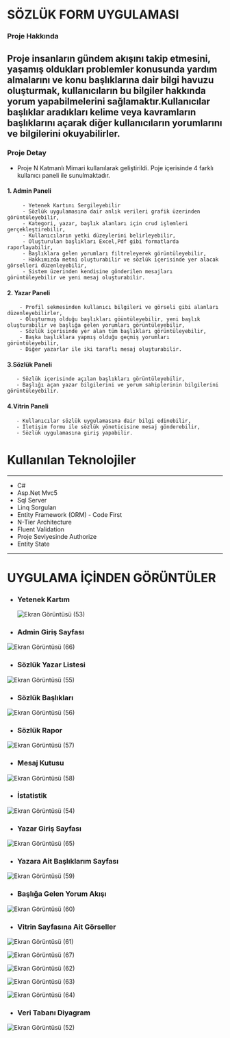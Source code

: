 # SÖZLÜK FORM UYGULAMASI

### Proje Hakkında 
Proje insanların gündem akışını takip etmesini, yaşamış oldukları problemler konusunda 
yardım almalarını ve konu başlıklarına dair bilgi havuzu oluşturmak, kullanıcıların bu 
bilgiler hakkında yorum yapabilmelerini sağlamaktır.Kullanıcılar başlıklar aradıkları
kelime veya kavramların başlıklarını açarak diğer kullanıcıların yorumlarını ve 
bilgilerini okuyabilirler.
--------------------
### Proje Detay
* Proje N Katmanlı Mimari kullanılarak geliştirildi. Poje içerisinde 4 farklı kullanıcı paneli ile sunulmaktadır.

####  1. Admin Paneli
         - Yetenek Kartını Sergileyebilir
         - Sözlük uygulamasına dair anlık verileri grafik üzerinden görüntüleyebilir,
         - Kategori, yazar, başlık alanları için crud işlemleri gerçekleştirebilir,
         - Kullanıcıların yetki düzeylerini belirleyebilir,
         - Oluşturulan başlıkları Excel,Pdf gibi formatlarda raporlayabilir,
         - Başlıklara gelen yorumları filtreleyerek görüntüleyebilir,
         - Hakkımızda metni oluşturabilir ve sözlük içerisinde yer alacak görselleri düzenleyebilir,
         - Sistem üzerinden kendisine gönderilen mesajları görüntüleyebilir ve yeni mesaj oluşturabilir.
     
#### 2. Yazar Paneli
        - Profil sekmesinden kullanıcı bilgileri ve görseli gibi alanları düzenleyebilirler,
        - Oluşturmuş olduğu başlıkları göüntüleyebilir, yeni başlık oluşturabilir ve başlığa gelen yorumları görüntüleyebilir,
        - Sözlük içerisinde yer alan tüm başlıkları görüntüleyebilir,
        - Başka başlıklara yapmış olduğu geçmiş yorumları görüntüleyebilir,
        - Diğer yazarlar ile iki taraflı mesaj oluşturabilir.

#### 3.Sözlük Paneli
       - Sözlük içerisinde açılan başlıkları görüntüleyebilir, 
       - Başlığı açan yazar bilgilerini ve yorum sahiplerinin bilgilerini görüntüleyebilir.

#### 4.Vitrin Paneli
       - Kullanıcılar sözlük uygulamasına dair bilgi edinebilir,
       - İletişim formu ile sözlük yöneticisine mesaj gönderebilir,
       - Sözlük uygulamasına giriş yapabilir.

# Kullanılan Teknolojiler
-------------------------------------------------------------------------
* C# 
* Asp.Net Mvc5
* Sql Server
* Linq Sorguları
* Entity Framework (ORM) - Code First
* N-Tier Architecture
* Fluent Validation
* Proje Seviyesinde Authorize
* Entity State
-------------------------------------------------------------------------
# UYGULAMA İÇİNDEN GÖRÜNTÜLER

* ### Yetenek Kartım
  ![Ekran Görüntüsü (53)](https://github.com/gozgirfaruk/MvcProjeKampi/assets/125920944/406bbf9a-ff58-4bbf-9e04-b033add082aa)


* ### Admin Giriş Sayfası
![Ekran Görüntüsü (66)](https://github.com/gozgirfaruk/MvcProjeKampi/assets/125920944/0901bbbf-81b3-44c9-922e-ca971fc557de)


* ### Sözlük Yazar Listesi
![Ekran Görüntüsü (55)](https://github.com/gozgirfaruk/MvcProjeKampi/assets/125920944/cabed2b6-48b0-489d-847c-c14bd20cb672)


* ### Sözlük Başlıkları 
![Ekran Görüntüsü (56)](https://github.com/gozgirfaruk/MvcProjeKampi/assets/125920944/82868da3-778b-4fde-af4f-ab864e0b9e60)


* ### Sözlük Rapor
![Ekran Görüntüsü (57)](https://github.com/gozgirfaruk/MvcProjeKampi/assets/125920944/46efd094-cb59-4a83-846c-4270fcf47315)


* ### Mesaj Kutusu
 ![Ekran Görüntüsü (58)](https://github.com/gozgirfaruk/MvcProjeKampi/assets/125920944/1975e6aa-c5f4-4469-974f-63aefcca93fe)


* ### İstatistik 
![Ekran Görüntüsü (54)](https://github.com/gozgirfaruk/MvcProjeKampi/assets/125920944/8794b497-3037-4749-8ef2-81ffa8f707a0)


* ### Yazar Giriş Sayfası
![Ekran Görüntüsü (65)](https://github.com/gozgirfaruk/MvcProjeKampi/assets/125920944/21e809b0-4a40-4332-94ea-85d5d426017b)


* ### Yazara Ait Başlıklarım Sayfası
![Ekran Görüntüsü (59)](https://github.com/gozgirfaruk/MvcProjeKampi/assets/125920944/3294591b-1aca-4c5b-9b4c-74789a1fe5b9)


* ### Başlığa Gelen Yorum Akışı
![Ekran Görüntüsü (60)](https://github.com/gozgirfaruk/MvcProjeKampi/assets/125920944/97b12642-04dd-4228-ad1e-3f436743b6c4)


* ### Vitrin Sayfasına Ait Görseller 
![Ekran Görüntüsü (61)](https://github.com/gozgirfaruk/MvcProjeKampi/assets/125920944/9ea27557-3c86-42aa-b939-4ab7e81ddfe7)


![Ekran Görüntüsü (67)](https://github.com/gozgirfaruk/MvcProjeKampi/assets/125920944/f183efd3-3219-479f-9f22-d23b71d4edf6)


![Ekran Görüntüsü (62)](https://github.com/gozgirfaruk/MvcProjeKampi/assets/125920944/a371b2c2-0f57-4aa8-8c18-c86c69c222e9)


![Ekran Görüntüsü (63)](https://github.com/gozgirfaruk/MvcProjeKampi/assets/125920944/32415f71-444f-4917-af02-5485f876f40f)


![Ekran Görüntüsü (64)](https://github.com/gozgirfaruk/MvcProjeKampi/assets/125920944/e57398ea-43d3-4230-ad4e-7e0b2366a659)


* ### Veri Tabanı Diyagram
![Ekran Görüntüsü (52)](https://github.com/gozgirfaruk/MvcProjeKampi/assets/125920944/7f4336e3-d7c8-4832-a424-8a0868a9e0e0)
